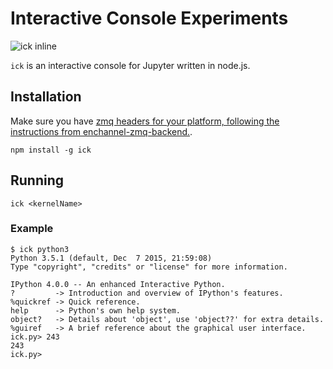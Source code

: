 # Interactive Console Experiments

![ick inline](https://cloud.githubusercontent.com/assets/836375/12740614/727009c4-c93a-11e5-9bc3-eb9b9828d61d.png)

`ick` is an interactive console for Jupyter written in node.js.

## Installation

Make sure you have [zmq headers for your platform, following the instructions from enchannel-zmq-backend.](https://github.com/nteract/enchannel-zmq-backend#zeromq-dependency).

```
npm install -g ick
```

## Running

```
ick <kernelName>
```

### Example

```
$ ick python3
Python 3.5.1 (default, Dec  7 2015, 21:59:08)
Type "copyright", "credits" or "license" for more information.

IPython 4.0.0 -- An enhanced Interactive Python.
?         -> Introduction and overview of IPython's features.
%quickref -> Quick reference.
help      -> Python's own help system.
object?   -> Details about 'object', use 'object??' for extra details.
%guiref   -> A brief reference about the graphical user interface.
ick.py> 243
243
ick.py> 
```

